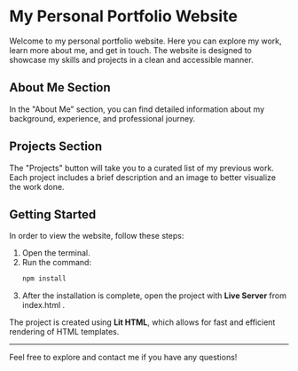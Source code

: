 # My Personal Portfolio Website

Welcome to my personal portfolio website. Here you can explore my work, learn more about me, and get in touch. The website is designed to showcase my skills and projects in a clean and accessible manner.

## About Me Section
In the "About Me" section, you can find detailed information about my background, experience, and professional journey.

## Projects Section
The "Projects" button will take you to a curated list of my previous work. Each project includes a brief description and an image to better visualize the work done.

## Getting Started

In order to view the website, follow these steps:

1. Open the terminal.
2. Run the command: 
    ```bash
    npm install

3. After the installation is complete, open the project with **Live Server** from index.html .

The project is created using **Lit HTML**, which allows for fast and efficient rendering of HTML templates.

---

Feel free to explore and contact me if you have any questions!



